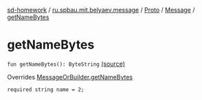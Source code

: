 [sd-homework](../../../index.md) / [ru.spbau.mit.belyaev.message](../../index.md) / [Proto](../index.md) / [Message](index.md) / [getNameBytes](.)

# getNameBytes

`fun getNameBytes(): ByteString` [(source)](https://github.com/StasBel/sd-homework/blob/InstantMessenger/src/main/kotlin/ru/spbau/mit/belyaev/message/Proto.java#L205)

Overrides [MessageOrBuilder.getNameBytes](../-message-or-builder/get-name-bytes.md)

`required string name = 2;`

